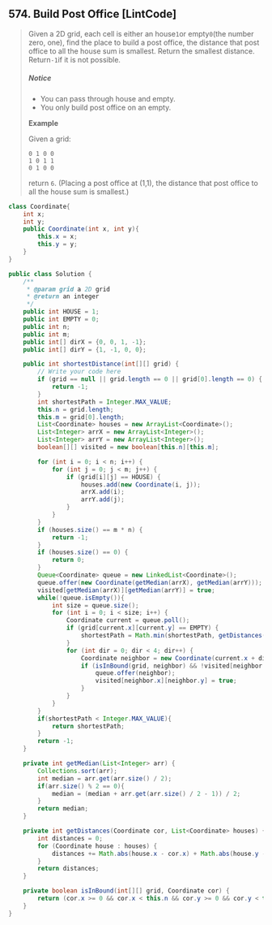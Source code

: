 ## 574. Build Post Office \[LintCode\]

> Given a 2D grid, each cell is either an house`1`or empty`0`\(the number zero, one\), find the place to build a post office, the distance that post office to all the house sum is smallest. Return the smallest distance. Return`-1`if it is not possible.
>
> ##### Notice
>
> * You can pass through house and empty.
> * You only build post office on an empty.
>
> **Example**
>
> Given a grid:
>
> ```
> 0 1 0 0
> 1 0 1 1
> 0 1 0 0
> ```
>
> return `6`. \(Placing a post office at \(1,1\), the distance that post office to all the house sum is smallest.\)

```java
class Coordinate{
    int x; 
    int y;
    public Coordinate(int x, int y){
        this.x = x;
        this.y = y;
    }
}

public class Solution {
    /**
     * @param grid a 2D grid
     * @return an integer
     */
    public int HOUSE = 1;
    public int EMPTY = 0;
    public int n;
    public int m;
    public int[] dirX = {0, 0, 1, -1};
    public int[] dirY = {1, -1, 0, 0};

    public int shortestDistance(int[][] grid) {
        // Write your code here
        if (grid == null || grid.length == 0 || grid[0].length == 0) {
            return -1;
        }
        int shortestPath = Integer.MAX_VALUE;
        this.n = grid.length;
        this.m = grid[0].length;
        List<Coordinate> houses = new ArrayList<Coordinate>();
        List<Integer> arrX = new ArrayList<Integer>();
        List<Integer> arrY = new ArrayList<Integer>();
        boolean[][] visited = new boolean[this.n][this.m];

        for (int i = 0; i < n; i++) {
            for (int j = 0; j < m; j++) {
                if (grid[i][j] == HOUSE) {
                    houses.add(new Coordinate(i, j));
                    arrX.add(i);
                    arrY.add(j);
                }
            }
        }
        if (houses.size() == m * n) {
            return -1;
        }
        if (houses.size() == 0) {
            return 0;
        }
        Queue<Coordinate> queue = new LinkedList<Coordinate>();
        queue.offer(new Coordinate(getMedian(arrX), getMedian(arrY)));
        visited[getMedian(arrX)][getMedian(arrY)] = true;
        while(!queue.isEmpty()){
            int size = queue.size();
            for (int i = 0; i < size; i++) {
                Coordinate current = queue.poll();
                if (grid[current.x][current.y] == EMPTY) {
                    shortestPath = Math.min(shortestPath, getDistances(current, houses));
                }
                for (int dir = 0; dir < 4; dir++) {
                    Coordinate neighbor = new Coordinate(current.x + dirX[dir], current.y + dirY[dir]);
                    if (isInBound(grid, neighbor) && !visited[neighbor.x][neighbor.y]) {
                        queue.offer(neighbor);
                        visited[neighbor.x][neighbor.y] = true;
                    }
                }   
            }
        }
        if(shortestPath < Integer.MAX_VALUE){
            return shortestPath;
        }
        return -1;
    }

    private int getMedian(List<Integer> arr) {
        Collections.sort(arr);
        int median = arr.get(arr.size() / 2);
        if(arr.size() % 2 == 0){
            median = (median + arr.get(arr.size() / 2 - 1)) / 2;
        }
        return median;
    }

    private int getDistances(Coordinate cor, List<Coordinate> houses) {
        int distances = 0;
        for (Coordinate house : houses) {
            distances += Math.abs(house.x - cor.x) + Math.abs(house.y - cor.y);
        }
        return distances;
    }

    private boolean isInBound(int[][] grid, Coordinate cor) {
        return (cor.x >= 0 && cor.x < this.n && cor.y >= 0 && cor.y < this.m);
    }
}
```



